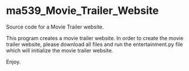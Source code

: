 # ma539_Movie_Trailer_Website
Source code for a Movie Trailer website.

This program creates a movie trailer website.  In order to create the movie trailer website, please download all files and run the entertainment.py file which will initialize the movie trailer website.

Enjoy.
